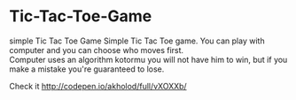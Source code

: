 # Tic-Tac-Toe-Game
simple Tic Tac Toe Game
Simple Tic Tac Toe game.  You can play with computer and you can choose who moves first.  
Сomputer uses an algorithm kotormu you will not have him to win, but if you make a mistake you're guaranteed to lose.

Check it http://codepen.io/akholod/full/vXOXXb/
